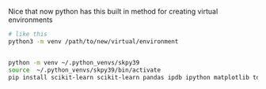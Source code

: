 Nice that now python has this built in method for creating virtual environments

```sh
# like this 
python3 -m venv /path/to/new/virtual/environment


python -m venv ~/.python_venvs/skpy39
source  ~/.python_venvs/skpy39/bin/activate
pip install scikit-learn scikit-learn pandas ipdb ipython matplotlib tqdm colormap easydev 
```

